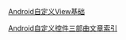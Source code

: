 [Android自定义View基础](https://upload-images.jianshu.io/upload_images/4834678-15d442605819067c.png?imageMogr2/auto-orient/strip%7CimageView2/2/w/1000/format/webp)

[Android自定义控件三部曲文章索引](https://blog.csdn.net/harvic880925/article/details/50995268)
